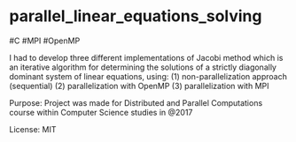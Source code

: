 # parallel_linear_equations_solving
#C #MPI #OpenMP

I had to develop three different implementations of Jacobi method which is an iterative algorithm for determining the solutions of a strictly diagonally dominant system of linear equations, using:
(1) non-parallelization approach (sequential)
(2) parallelization with OpenMP
(3) parallelization with MPI

Purpose: 
Project was made for Distributed and Parallel Computations course within Computer Science studies in @2017

License: 
MIT

